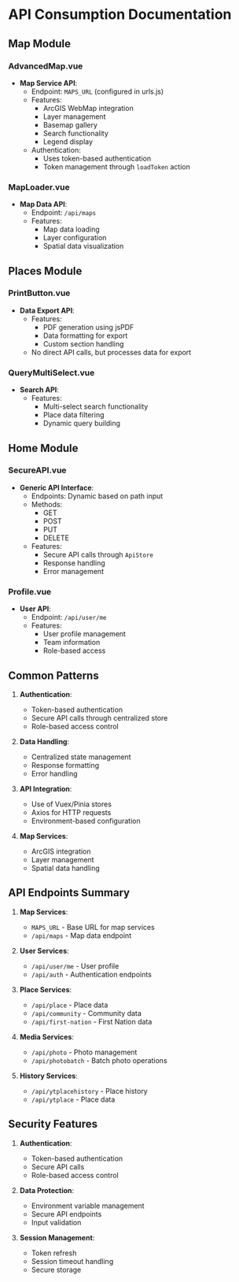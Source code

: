 # API Consumption Documentation

## Map Module

### AdvancedMap.vue

- **Map Service API**:
  - Endpoint: `MAPS_URL` (configured in urls.js)
  - Features:
    - ArcGIS WebMap integration
    - Layer management
    - Basemap gallery
    - Search functionality
    - Legend display
  - Authentication:
    - Uses token-based authentication
    - Token management through `loadToken` action

### MapLoader.vue

- **Map Data API**:
  - Endpoint: `/api/maps`
  - Features:
    - Map data loading
    - Layer configuration
    - Spatial data visualization

## Places Module

### PrintButton.vue

- **Data Export API**:
  - Features:
    - PDF generation using jsPDF
    - Data formatting for export
    - Custom section handling
  - No direct API calls, but processes data for export

### QueryMultiSelect.vue

- **Search API**:
  - Features:
    - Multi-select search functionality
    - Place data filtering
    - Dynamic query building

## Home Module

### SecureAPI.vue

- **Generic API Interface**:
  - Endpoints: Dynamic based on path input
  - Methods:
    - GET
    - POST
    - PUT
    - DELETE
  - Features:
    - Secure API calls through `ApiStore`
    - Response handling
    - Error management

### Profile.vue

- **User API**:
  - Endpoint: `/api/user/me`
  - Features:
    - User profile management
    - Team information
    - Role-based access

## Common Patterns

1. **Authentication**:

   - Token-based authentication
   - Secure API calls through centralized store
   - Role-based access control

2. **Data Handling**:

   - Centralized state management
   - Response formatting
   - Error handling

3. **API Integration**:

   - Use of Vuex/Pinia stores
   - Axios for HTTP requests
   - Environment-based configuration

4. **Map Services**:
   - ArcGIS integration
   - Layer management
   - Spatial data handling

## API Endpoints Summary

1. **Map Services**:

   - `MAPS_URL` - Base URL for map services
   - `/api/maps` - Map data endpoint

2. **User Services**:

   - `/api/user/me` - User profile
   - `/api/auth` - Authentication endpoints

3. **Place Services**:

   - `/api/place` - Place data
   - `/api/community` - Community data
   - `/api/first-nation` - First Nation data

4. **Media Services**:

   - `/api/photo` - Photo management
   - `/api/photobatch` - Batch photo operations

5. **History Services**:
   - `/api/ytplacehistory` - Place history
   - `/api/ytplace` - Place data

## Security Features

1. **Authentication**:

   - Token-based authentication
   - Secure API calls
   - Role-based access control

2. **Data Protection**:

   - Environment variable management
   - Secure API endpoints
   - Input validation

3. **Session Management**:
   - Token refresh
   - Session timeout handling
   - Secure storage
